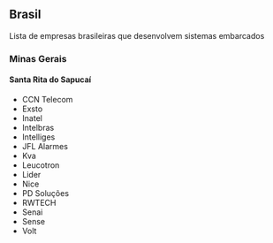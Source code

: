 ## Brasil
Lista de empresas brasileiras que desenvolvem sistemas embarcados

### Minas Gerais

#### Santa Rita do Sapucaí
 - CCN Telecom
 - Exsto
 - Inatel
 - Intelbras
 - Intelliges
 - JFL Alarmes
 - Kva
 - Leucotron
 - Lider
 - Nice
 - PD Soluções
 - RWTECH
 - Senai
 - Sense
 - Volt
